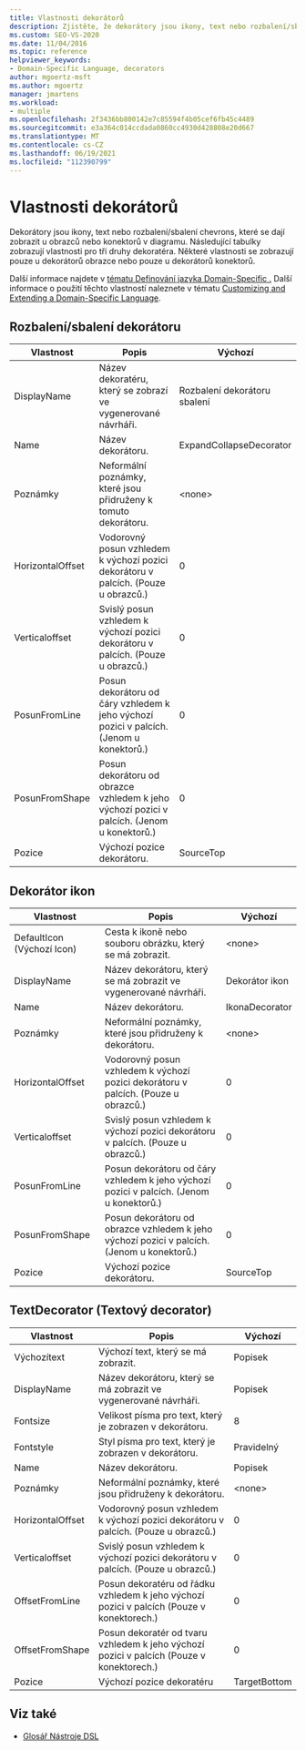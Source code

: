 ```yaml
---
title: Vlastnosti dekorátorů
description: Zjistěte, že dekorátory jsou ikony, text nebo rozbalení/sbalení chevrons, které se dají zobrazit na tvarech nebo konektorech v diagramu.
ms.custom: SEO-VS-2020
ms.date: 11/04/2016
ms.topic: reference
helpviewer_keywords:
- Domain-Specific Language, decorators
author: mgoertz-msft
ms.author: mgoertz
manager: jmartens
ms.workload:
- multiple
ms.openlocfilehash: 2f3436bb800142e7c85594f4b05cef6fb45c4489
ms.sourcegitcommit: e3a364c014ccdada0860cc4930d428808e20d667
ms.translationtype: MT
ms.contentlocale: cs-CZ
ms.lasthandoff: 06/19/2021
ms.locfileid: "112390799"
---
```

# <a name="properties-of-decorators"></a>Vlastnosti dekorátorů
Dekorátory jsou ikony, text nebo rozbalení/sbalení chevrons, které se dají zobrazit u obrazců nebo konektorů v diagramu. Následující tabulky zobrazují vlastnosti pro tři druhy dekoratéra. Některé vlastnosti se zobrazují pouze u dekorátorů obrazce nebo pouze u dekorátorů konektorů.

 Další informace najdete v [tématu Definování jazyka Domain-Specific .](../modeling/how-to-define-a-domain-specific-language.md) Další informace o použití těchto vlastností naleznete v tématu [Customizing and Extending a Domain-Specific Language](../modeling/customizing-and-extending-a-domain-specific-language.md).

## <a name="expandcollapse-decorator"></a>Rozbalení/sbalení dekorátoru

|Vlastnost|Popis|Výchozí|
|-|-|-|
|DisplayName|Název dekoratéru, který se zobrazí ve vygenerované návrháři.|Rozbalení dekorátoru sbalení|
|Name|Název dekorátoru.|ExpandCollapseDecorator|
|Poznámky|Neformální poznámky, které jsou přidruženy k tomuto dekorátoru.|\<none>|
|HorizontalOffset|Vodorovný posun vzhledem k výchozí pozici dekorátoru v palcích. (Pouze u obrazců.)|0|
|Verticaloffset|Svislý posun vzhledem k výchozí pozici dekorátoru v palcích. (Pouze u obrazců.)|0|
|PosunFromLine|Posun dekorátoru od čáry vzhledem k jeho výchozí pozici v palcích. (Jenom u konektorů.)|0|
|PosunFromShape|Posun dekorátoru od obrazce vzhledem k jeho výchozí pozici v palcích. (Jenom u konektorů.)|0|
|Pozice|Výchozí pozice dekorátoru.|SourceTop|

## <a name="icon-decorator"></a>Dekorátor ikon

|Vlastnost|Popis|Výchozí|
|-|-|-|
|DefaultIcon (Výchozí Icon)|Cesta k ikoně nebo souboru obrázku, který se má zobrazit.|\<none>|
|DisplayName|Název dekorátoru, který se má zobrazit ve vygenerované návrháři.|Dekorátor ikon|
|Name|Název dekorátoru.|IkonaDecorator|
|Poznámky|Neformální poznámky, které jsou přidruženy k dekorátoru.|\<none>|
|HorizontalOffset|Vodorovný posun vzhledem k výchozí pozici dekorátoru v palcích. (Pouze u obrazců.)|0|
|Verticaloffset|Svislý posun vzhledem k výchozí pozici dekorátoru v palcích. (Pouze u obrazců.)|0|
|PosunFromLine|Posun dekorátoru od čáry vzhledem k jeho výchozí pozici v palcích. (Jenom u konektorů.)|0|
|PosunFromShape|Posun dekorátoru od obrazce vzhledem k jeho výchozí pozici v palcích. (Jenom u konektorů.)|0|
|Pozice|Výchozí pozice dekorátoru.|SourceTop|

## <a name="textdecorator"></a>TextDecorator (Textový decorator)

|Vlastnost|Popis|Výchozí|
|-|-|-|
|Výchozítext|Výchozí text, který se má zobrazit.|Popisek|
|DisplayName|Název dekorátoru, který se má zobrazit ve vygenerované návrháři.|Popisek|
|Fontsize|Velikost písma pro text, který je zobrazen v dekorátoru.|8|
|Fontstyle|Styl písma pro text, který je zobrazen v dekorátoru.|Pravidelný|
|Name|Název dekorátoru.|Popisek|
|Poznámky|Neformální poznámky, které jsou přidruženy k dekorátoru.|\<none>|
|HorizontalOffset|Vodorovný posun vzhledem k výchozí pozici dekorátoru v palcích. (Pouze u obrazců.)|0|
|Verticaloffset|Svislý posun vzhledem k výchozí pozici dekorátoru v palcích. (Pouze u obrazců.)|0|
|OffsetFromLine|Posun dekoratéru od řádku vzhledem k jeho výchozí pozici v palcích (Pouze v konektorech.)|0|
|OffsetFromShape|Posun dekoratér od tvaru vzhledem k jeho výchozí pozici v palcích (Pouze v konektorech.)|0|
|Pozice|Výchozí pozice dekoratéru|TargetBottom|

## <a name="see-also"></a>Viz také

- [Glosář Nástroje DSL](/previous-versions/bb126564(v=vs.100))
